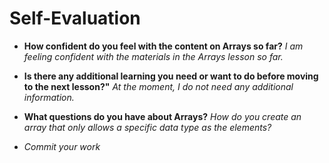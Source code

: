 # Self-Evaluation

- **How confident do you feel with the content on Arrays so far?**
*I am feeling confident with the materials in the Arrays lesson so far.*

- **Is there any additional learning you need or want to do before moving to the next lesson?"**
*At the moment, I do not need any additional information.*

- **What questions do you have about Arrays?**
*How do you create an array that only allows a specific data type as the elements?*

- *Commit your work*
